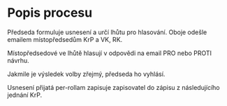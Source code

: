 Popis procesu
=============

Předseda formuluje usnesení a určí lhůtu pro hlasování. Oboje odešle emailem místopředsedům KrP a VK, RK.

Místopředsedové ve lhůtě hlasují v odpovědi na email PRO nebo PROTI návrhu.

Jakmile je výsledek volby zřejmý, předseda ho vyhlásí.

Usnesení přijatá per-rollam zapisuje zapisovatel do zápisu z následujícího jednání KrP.
